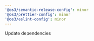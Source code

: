 ```yaml
---
'@os3/semantic-release-config': minor
'@os3/prettier-config': minor
'@os3/eslint-config': minor
---
```


Update dependencies
